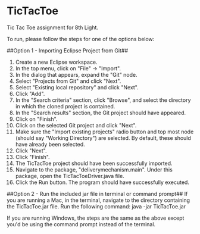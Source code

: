 TicTacToe
=========

Tic Tac Toe assignment for 8th Light.

To run, please follow the steps for one of the options below:

##Option 1 - Importing Eclipse Project from Git##
1. Create a new Eclipse workspace.
2. In the top menu, click on "File" -> "Import".
3. In the dialog that appears, expand the "Git" node.
4. Select "Projects from Git" and click "Next".
5. Select "Existing local repository" and click "Next".
6. Click "Add".
7. In the "Search criteria" section, click "Browse", and select the directory in which the cloned project is contained.
8. In the "Search results" section, the Git project should have appeared.
9. Click on "Finish".
10. Click on the selected Git project and click "Next".
11. Make sure the "Import existing projects" radio button and top most node (should say "Working Directory") are selected.  By default, these should have already been selected.
12. Click "Next".
13. Click "Finish".
14. The TicTacToe project should have been successfully imported.
15. Navigate to the package, "deliverymechanism.main".  Under this package, open the TicTacToeDriver.java file.
16. Click the Run button.  The program should have successfully executed.

##Option 2 - Run the included jar file in terminal or command prompt##
If you are running a Mac, in the terminal, navigate to the directory containing the TicTacToe.jar file.
Run the following command: java -jar TicTacToe.jar

If you are running Windows, the steps are the same as the above except you'd be using the command prompt instead of the terminal.

